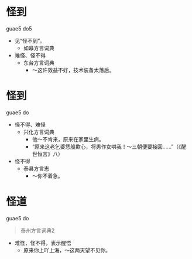 # 怪到
guae5 do5
+ 见“怪不到”。
  * 如皋方言词典
+ 难怪、怪不得
  * 东台方言词典
    - ～这许效益不好，技术装备太落后。

# 怪到
guae5 do
+ 怪不得、难怪
  * 兴化方言词典
    - 他～不肯来，原来在家里生病。
    - “原来这老乞婆恁般欺心，将男作女哄我！～三朝便要接回……”（《醒世恒言》八）
+ 怪不得
  * 泰县方言志
    - ～你不着急。

# 怪道
guae5 do
> 泰州方言词典2
- 难怪，怪不得，表示醒悟
  - 原来你上吖上海，～这两天望不见你。
